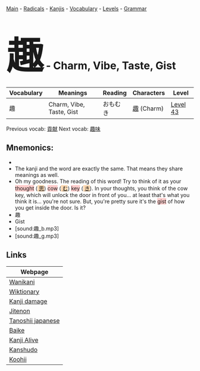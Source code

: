 <style> bigfont {font-size: 100px}</style>
[Main](../README.md) -
[Radicals](../radicals.md) -
[Kanjis](../kanjis.md) -
[Vocabulary](../vocabulary.md) -
[Levels](../levels.md) -
[Grammar](../grammar.md)
# <bigfont> 趣</bigfont> - Charm, Vibe, Taste, Gist 

| Vocabulary | Meanings | Reading | Characters | Level |
| --- | --- | --- | --- | --- |
| 趣 | Charm, Vibe, Taste, Gist | おもむき |  [趣](../kanjis/趣.md) (Charm) | [Level 43](../levels/wk_level43.md) |

Previous vocab: [貢献](貢献.md) Next vocab: [趣味](趣味.md) 

## Mnemonics:

* 
* The kanji and the word are exactly the same. That means they share meanings as well.
* Oh my goodness. The reading of this word! Try to think of it as your <span style="background-color:#ffcccb"> thought</span> (<span style="background-color:#fed8b1"> [思](https://jisho.org/search/思)</span>) <span style="background-color:#ffcccb"> cow</span> (<span style="background-color:#fed8b1"> [む](https://jisho.org/search/む)</span>) <span style="background-color:#ffcccb"> key</span> (<span style="background-color:#fed8b1"> [き](https://jisho.org/search/き)</span>). In your thoughts, you think of the cow key, which will unlock the door in front of you... at least that's what you think it is... you're not sure. But, you're pretty sure it's the <span style="background-color:#ffcccb"> gist</span> of how you get inside the door. Is it?
* 趣
* Gist
* [sound:趣_b.mp3]
* [sound:趣_g.mp3]


## Links 

| Webpage |
| --- |
| [Wanikani          ](https://www.wanikani.com/kanji/趣) |
| [Wiktionary        ](https://en.wiktionary.org/wiki/趣) |
| [Kanji damage      ](http://www.kanjidamage.com/kanji/search?utf8=✓&q=趣) |
| [Jitenon           ](https://jitenon.com/kanji/趣) |
| [Tanoshii japanese ](https://www.tanoshiijapanese.com/dictionary/kanji.cfm?k=趣) |
| [Baike             ](https://baike.baidu.com/item/趣) |
| [Kanji Alive       ](https://app.kanjialive.com/趣) |
| [Kanshudo          ](https://www.kanshudo.com/searchmn?q=趣) |
| [Koohii            ](https://kanji.koohii.com/study/kanji/趣) |

